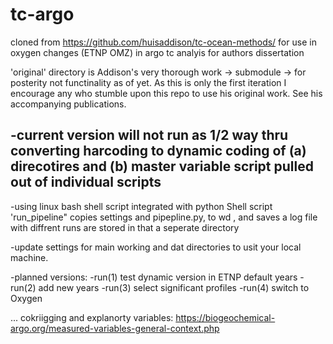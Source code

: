 # tc-argo

cloned from https://github.com/huisaddison/tc-ocean-methods/ for use in oxygen changes (ETNP OMZ) in argo tc analyis for authors dissertation

'original' directory is Addison's very thorough work -> submodule -> for posterity not functinality as of yet. As this is only the first iteration I encourage any who stumble upon this repo to use his original work. See his accompanying publications.

-current version will not run as 1/2 way thru converting harcoding to dynamic coding of (a) direcotires and (b) master variable script pulled out of individual scripts
-
-using linux bash shell script integrated with python
Shell script 'run_pipeline" copies settings and pipepline.py, to wd , and saves a log file  with diffrent runs are stored in that a seperate directory

-update settings for main working and dat directories to usit your local machine.

-planned versions:
-run(1) test dynamic version in ETNP default years
-run(2) add new years
-run(3) select significant profiles
-run(4) switch to Oxygen

... cokriigging and explanorty variables: https://biogeochemical-argo.org/measured-variables-general-context.php
